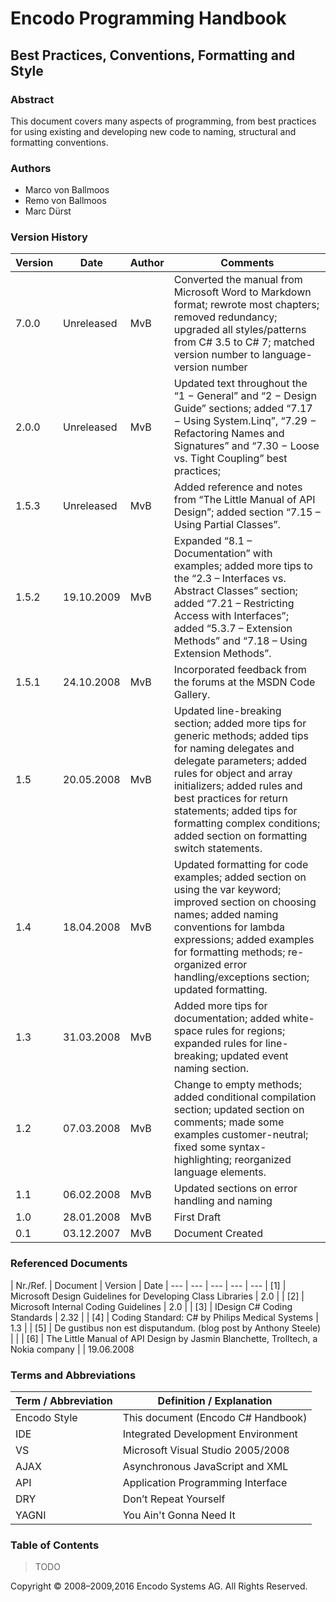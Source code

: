 # Encodo Programming Handbook

## Best Practices, Conventions, Formatting and Style

### Abstract

This document covers many aspects of programming, from best practices for using existing and developing new code to naming, structural and formatting conventions.

### Authors

* Marco von Ballmoos
* Remo von Ballmoos
* Marc Dürst

### Version History

|Version |  Date | Author | Comments
| --- | --- | --- | ---
| 7.0.0 | Unreleased | MvB | Converted the manual from Microsoft Word to Markdown format; rewrote most chapters; removed redundancy; upgraded all styles/patterns from C# 3.5 to C# 7; matched version number to language-version number
| 2.0.0 | Unreleased | MvB | Updated text throughout the “1 − General” and “2 − Design Guide” sections; added “7.17 − Using System.Linq”, “7.29 − Refactoring Names and Signatures” and “7.30 − Loose vs. Tight Coupling” best practices;
| 1.5.3 | Unreleased | MvB | Added reference and notes from “The Little Manual of API Design”; added section “7.15 – Using Partial Classes”.
| 1.5.2 | 19.10.2009 | MvB | Expanded “8.1 – Documentation” with examples; added more tips to the “2.3 – Interfaces vs. Abstract Classes” section; added “7.21 – Restricting Access with Interfaces”; added “5.3.7 – Extension Methods” and “7.18 – Using Extension Methods”.
| 1.5.1 | 24.10.2008 | MvB | Incorporated feedback from the forums at the MSDN Code Gallery.
| 1.5 | 20.05.2008 | MvB | Updated line-breaking section; added more tips for generic methods; added tips for naming delegates and delegate parameters; added rules for object and array initializers; added rules and best practices for return statements; added tips for formatting complex conditions; added section on formatting switch statements.
| 1.4 | 18.04.2008 | MvB | Updated formatting for code examples; added section on using the var keyword; improved section on choosing names; added naming conventions for lambda expressions; added examples for formatting methods; re-organized error handling/exceptions section; updated formatting.
| 1.3 | 31.03.2008 | MvB | Added more tips for documentation; added white-space rules for regions; expanded rules for line-breaking; updated event naming section.
| 1.2 | 07.03.2008 | MvB | Change to empty methods; added conditional compilation section; updated section on comments; made some examples customer-neutral; fixed some syntax-highlighting; reorganized language elements.
| 1.1 | 06.02.2008 | MvB | Updated sections on error handling and naming
| 1.0 | 28.01.2008 | MvB | First Draft
| 0.1 | 03.12.2007 | MvB | Document Created

### Referenced Documents

| Nr./Ref. | Document | Version | Date
| --- | --- | --- | --- | ---
| [1] | Microsoft Design Guidelines for Developing Class Libraries | 2.0 |
| [2] | Microsoft Internal Coding Guidelines | 2.0 |
| [3] | IDesign C# Coding Standards | 2.32 |
| [4] | Coding Standard: C# by Philips Medical Systems | 1.3 |
| [5] | De gustibus non est disputandum. (blog post by Anthony Steele) |  |
| [6] | The Little Manual of API Design by Jasmin Blanchette, Trolltech, a Nokia company |  | 19.06.2008

### Terms and Abbreviations

| Term / Abbreviation | Definition / Explanation
| --- | ---
| Encodo Style | This document (Encodo C# Handbook)
| IDE | Integrated Development Environment
| VS | Microsoft Visual Studio 2005/2008
| AJAX | Asynchronous JavaScript and XML
| API | Application Programming Interface
| DRY | Don’t Repeat Yourself
| YAGNI | You Ain't Gonna Need It

### Table of Contents

> TODO

Copyright © 2008–2009,2016 Encodo Systems AG. All Rights Reserved.